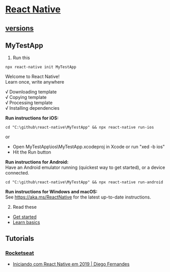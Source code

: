 # [React Native](https://reactnative.dev/)

## [versions](https://reactnative.dev/versions)

## MyTestApp

1. Run this
```
npx react-native init MyTestApp
```

Welcome to React Native!  
Learn once, write anywhere  

√ Downloading template  
√ Copying template  
√ Processing template  
√ Installing dependencies  

**Run instructions for iOS:**  
```
cd "C:\github\react-native\MyTestApp" && npx react-native run-ios
```
or  

- Open MyTestApp\ios\MyTestApp.xcodeproj in Xcode or run "xed -b ios"  
- Hit the Run button  

**Run instructions for Android:**  
Have an Android emulator running (quickest way to get started), or a device connected.  
```
cd "C:\github\react-native\MyTestApp" && npx react-native run-android
```

**Run instructions for Windows and macOS:**  
See https://aka.ms/ReactNative for the latest up-to-date instructions.  

2. Read these

- [Get started](https://reactnative.dev/docs/getting-started)  
- [Learn basics](https://reactnative.dev/docs/tutorial)  

## Tutorials

### [Rocketseat](https://rocketseat.com.br/)
- [Iniciando com React Native em 2019 | Diego Fernandes](https://www.youtube.com/watch?v=XcU9GEUZTQA&list=PL85ITvJ7FLojBfY7TifCq7P417AZdsP4k)  